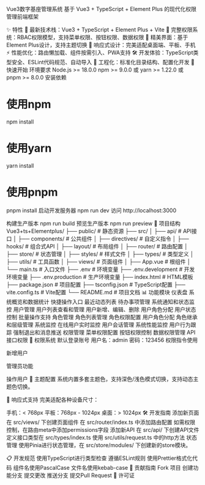 Vue3数字基座管理系统
基于 Vue3 + TypeScript + Element Plus 的现代化权限管理前端框架

✨ 特性
🎯 最新技术栈：Vue3 + TypeScript + Element Plus + Vite
🔐 完整权限系统：RBAC权限模型，支持菜单权限、按钮权限、数据权限
🎨 精美界面：基于Element Plus设计，支持主题切换
📱 响应式设计：完美适配桌面端、平板、手机
⚡ 性能优化：路由懒加载、组件按需引入、PWA支持
🛠️ 开发体验：TypeScript类型安全、ESLint代码规范、自动导入
🔧 工程化：标准化目录结构、配置化开发
🚀 快速开始
环境要求
Node.js >= 18.0.0
npm >= 9.0.0 或 yarn >= 1.22.0 或 pnpm >= 8.0.0
安装依赖
# 使用npm
npm install

# 使用yarn
yarn install

# 使用pnpm
pnpm install
启动开发服务器
npm run dev
访问 http://localhost:3000

构建生产版本
npm run build
预览生产版本
npm run preview
📁 项目结构
Vue3+ts+Elementplus/
├── public/                 # 静态资源
├── src/
│   ├── api/               # API接口
│   ├── components/        # 公共组件
│   ├── directives/        # 自定义指令
│   ├── hooks/             # 组合式API
│   ├── layout/            # 布局组件
│   ├── router/            # 路由配置
│   ├── store/             # 状态管理
│   ├── styles/            # 样式文件
│   ├── types/             # 类型定义
│   ├── utils/             # 工具函数
│   ├── views/             # 页面组件
│   ├── App.vue            # 根组件
│   └── main.ts            # 入口文件
├── .env                   # 环境变量
├── .env.development       # 开发环境变量
├── .env.production        # 生产环境变量
├── index.html            # HTML模板
├── package.json          # 项目配置
├── tsconfig.json         # TypeScript配置
├── vite.config.ts        # Vite配置
└── README.md             # 项目文档
📊 功能模块
仪表盘
系统概览和数据统计
快捷操作入口
最近动态列表
待办事项管理
系统通知和状态监控
用户管理
用户列表查看和管理
用户新增、编辑、删除
用户角色分配
用户状态控制
批量操作支持
角色管理
角色列表管理
角色权限配置
用户角色分配
角色继承和层级管理
系统监控
在线用户实时监控
用户会话管理
系统性能监控
用户行为跟踪
强制退出和消息推送
权限管理
菜单权限配置
按钮权限控制
数据权限管理
API接口权限
🔐 权限系统
默认登录账号
用户名：admin
密码：123456
权限指令使用
<!-- 权限控制 -->
<el-button v-permission="'user:create'">新增用户</el-button>

<!-- 角色控制 -->
<el-button v-permission:role="'admin'">管理员功能</el-button>

<!-- 多权限控制 -->
<el-button v-permission="['user:create', 'user:impl']">操作用户</el-button>
🎨 主题配置
系统内置多套主题色，支持深色/浅色模式切换，支持动态主题色切换。

📱 响应式支持
完美适配各种设备尺寸：

手机：< 768px
平板：768px - 1024px
桌面：> 1024px
🛠️ 开发指南
添加新页面
在 src/views/ 下创建页面组件
在 src/router/index.ts 中添加路由配置
如需权限控制，在路由meta中添加permissions字段
添加新API
在 src/api/ 下创建API文件
定义接口类型在 src/types/index.ts
使用 src/utils/request.ts 中的http方法
状态管理
使用Pinia进行状态管理，在 src/store/modules/ 下创建新的store模块。

📋 开发规范
使用TypeScript进行类型检查
遵循ESLint规则
使用Prettier格式化代码
组件名使用PascalCase
文件名使用kebab-case
🤝 贡献指南
Fork 项目
创建功能分支
提交更改
推送分支
提交Pull Request
📄 许可证
